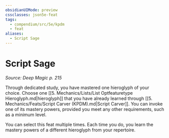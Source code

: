 ```yaml
---
obsidianUIMode: preview
cssclasses: json5e-feat
tags:
  - compendium/src/5e/kpdm
  - feat
aliases:
  - Script Sage
---
```

# Script Sage
*Source: Deep Magic p. 215*  

Through dedicated study, you have mastered one hieroglyph of your choice. Choose one [[5. Mechanics/Lists/List Optfeaturetype Hieroglyph.md\|hieroglyph]] that you have already learned through [[5. Mechanics/Feats/Script Carver (KPDM).md\|Script Carver]]. You can invoke one of its mastery powers, provided you meet any other requirements, such as a minimum level.

You can select this feat multiple times. Each time you do, you learn the mastery powers of a different hieroglyph from your repertoire.
